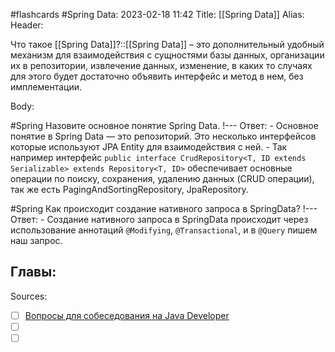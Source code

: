 #flashcards #Spring 
Data: 2023-02-18 11:42
Title: [[Spring Data]]
Alias:
Header:

Что такое [[Spring Data]]?::[[Spring Data]] – это дополнительный удобный механизм для взаимодействия с сущностями базы данных, организации их в репозитории, извлечение данных, изменение, в каких то случаях для этого будет достаточно объявить интерфейс и метод в нем, без имплементации.
<!--SR:!2023-03-12,1,130-->



Body:



#Spring 
Назовите основное понятие Spring Data.
!---
Ответ:
	- Основное понятие в Spring Data — это репозиторий. Это несколько интерфейсов которые используют JPA Entity для взаимодействия с ней. 
	- Так например интерфейс `public interface CrudRepository<T, ID extends Serializable> extends Repository<T, ID>` обеспечивает основные операции по поиску, сохранения, удалению данных (CRUD операции), так же есть PagingAndSortingRepository, JpaRepository.
<!--SR:!2023-03-12,2,130-->


#Spring 
Как происходит создание нативного запроса в SpringData?
!---
Ответ:
	- Создание нативного запроса в SpringData происходит через использование аннотаций `@Modifying`, `@Transactional`, и в `@Query` пишем наш запрос.
<!--SR:!2023-03-11,1,164-->



Главы:
-


Sources:
- [ ] [Вопросы для собеседования на Java Developer](https://github.com/enhorse/java-interview/blob/master/README.md#%D0%9E%D0%9E%D0%9F)
- [ ] []()
- [ ] []()
